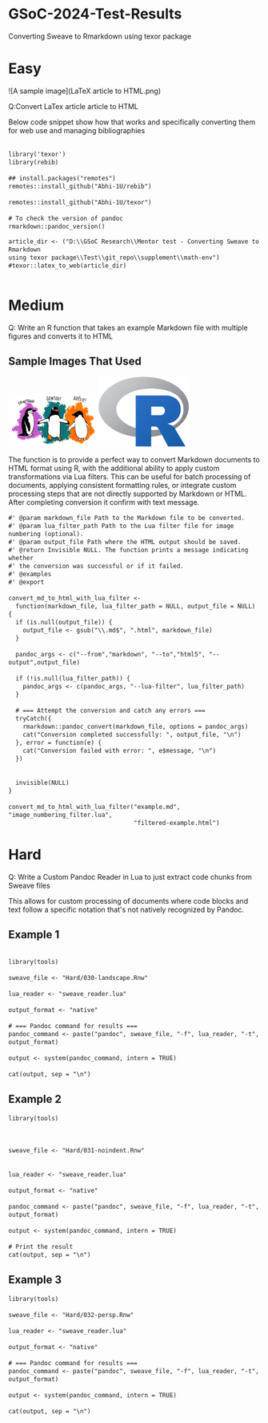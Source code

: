 # GSoC-2024-Test-Results
Converting Sweave to Rmarkdown using texor package

# Easy

![A sample image](LaTeX article to HTML.png)

Q:Convert LaTex article article to HTML

Below code snippet show how that works and specifically converting them for web
use and managing bibliographies
```{r setup, include=FALSE }

library('texor')
library(rebib)

## install.packages("remotes")
remotes::install_github("Abhi-1U/rebib")

remotes::install_github("Abhi-1U/texor")

# To check the version of pandoc
rmarkdown::pandoc_version()
```


```{r }
article_dir <- ("D:\\GSoC Research\\Mentor test - Converting Sweave to Rmarkdown 
using texor package\\Test\\git_repo\\supplement\\math-env")
#texor::latex_to_web(article_dir)


```




# Medium

Q: Write an R function that takes an example Markdown file with multiple figures 
and converts it to HTML

## Sample Images That Used


![A sample image](Medium/penguins.png)![Another sample image](Medium/Rlogo-5.png)

The function is to provide a perfect way to convert Markdown documents to HTML 
format using R, with the additional ability to apply custom transformations via 
Lua filters. This can be  useful for batch processing of documents, applying 
consistent formatting rules, or integrate custom processing steps that are not
directly supported by Markdown or HTML.
After completing conversion it confirm with text message.


```{r results='asis'}
#' @param markdown_file Path to the Markdown file to be converted.
#' @param lua_filter_path Path to the Lua filter file for image numbering (optional).
#' @param output_file Path where the HTML output should be saved.
#' @return Invisible NULL. The function prints a message indicating whether 
#' the conversion was successful or if it failed.
#' @examples
#' @export

convert_md_to_html_with_lua_filter <- 
  function(markdown_file, lua_filter_path = NULL, output_file = NULL) {
  if (is.null(output_file)) {
    output_file <- gsub("\\.md$", ".html", markdown_file)
  }
  
  pandoc_args <- c("--from","markdown", "--to","html5", "--output",output_file)
  
  if (!is.null(lua_filter_path)) {
    pandoc_args <- c(pandoc_args, "--lua-filter", lua_filter_path)
  }
  
  # === Attempt the conversion and catch any errors ===
  tryCatch({
    rmarkdown::pandoc_convert(markdown_file, options = pandoc_args)
    cat("Conversion completed successfully: ", output_file, "\n")
  }, error = function(e) {
    cat("Conversion failed with error: ", e$message, "\n")
  })
  
 
  invisible(NULL)
}

convert_md_to_html_with_lua_filter("example.md", "image_numbering_filter.lua", 
                                   "filtered-example.html")

```




# Hard

Q: Write a Custom Pandoc Reader in Lua to just extract code chunks from Sweave files

This allows for custom processing of documents where code blocks and text follow
a specific notation that's not natively recognized by Pandoc.


## Example 1

```{r echo=TRUE, warning=FALSE}

library(tools) 

sweave_file <- "Hard/030-landscape.Rnw"

lua_reader <- "sweave_reader.lua"

output_format <- "native"

# === Pandoc command for results ===
pandoc_command <- paste("pandoc", sweave_file, "-f", lua_reader, "-t", output_format)

output <- system(pandoc_command, intern = TRUE)

cat(output, sep = "\n")

```

## Example 2

```{r echo=FALSE, warning=FALSE}
library(tools)  



sweave_file <- "Hard/031-noindent.Rnw"


lua_reader <- "sweave_reader.lua"

output_format <- "native"

pandoc_command <- paste("pandoc", sweave_file, "-f", lua_reader, "-t", output_format)

output <- system(pandoc_command, intern = TRUE)

# Print the result
cat(output, sep = "\n")

```

## Example 3

```{r echo=FALSE, warning=FALSE}
library(tools)  

sweave_file <- "Hard/032-persp.Rnw"

lua_reader <- "sweave_reader.lua"

output_format <- "native"

# === Pandoc command for results ===
pandoc_command <- paste("pandoc", sweave_file, "-f", lua_reader, "-t", output_format)

output <- system(pandoc_command, intern = TRUE)

cat(output, sep = "\n")

```
